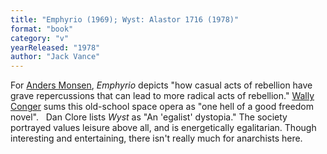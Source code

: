 ```yaml
---
title: "Emphyrio (1969); Wyst: Alastor 1716 (1978)"
format: "book"
category: "v"
yearReleased: "1978"
author: "Jack Vance"
---
```

For <a href="http://www.andersmonsen.com/50-works-of-fiction-libertarians-should-read/"> Anders Monsen</a>, _Emphyrio_ depicts "how casual acts of rebellion have  grave repercussions that can lead to more radical acts of rebellion." <a href="https://wconger.liberty.me/top-10-sci-fi-liberty-novels-you-probably-havent-read/"> Wally Conger</a> sums this old-school space opera as "one hell of a good freedom  novel".
 
Dan Clore lists _Wyst_ as "An 'egalist'  dystopia." The society  portrayed values leisure above all, and is energetically egalitarian. Though  interesting and entertaining, there isn't really much for anarchists here.
